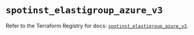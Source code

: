 # `spotinst_elastigroup_azure_v3`

Refer to the Terraform Registry for docs: [`spotinst_elastigroup_azure_v3`](https://registry.terraform.io/providers/spotinst/spotinst/1.190.0/docs/resources/elastigroup_azure_v3).
